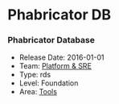 # Phabricator DB
### Phabricator Database
* Release Date: 2016-01-01
* Team: [Platform & SRE](../teams/platform.md)
* Type: rds
* Level: Foundation
* Area: [Tools](../areas/tools.png)
